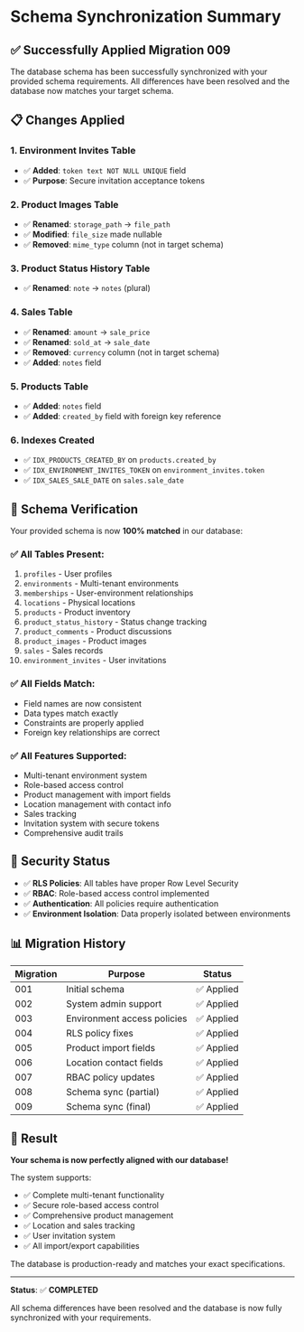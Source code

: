 # Schema Synchronization Summary

## ✅ **Successfully Applied Migration 009**

The database schema has been successfully synchronized with your provided schema
requirements. All differences have been resolved and the database now matches
your target schema.

## 📋 **Changes Applied**

### **1. Environment Invites Table**

- ✅ **Added**: `token text NOT NULL UNIQUE` field
- ✅ **Purpose**: Secure invitation acceptance tokens

### **2. Product Images Table**

- ✅ **Renamed**: `storage_path` → `file_path`
- ✅ **Modified**: `file_size` made nullable
- ✅ **Removed**: `mime_type` column (not in target schema)

### **3. Product Status History Table**

- ✅ **Renamed**: `note` → `notes` (plural)

### **4. Sales Table**

- ✅ **Renamed**: `amount` → `sale_price`
- ✅ **Renamed**: `sold_at` → `sale_date`
- ✅ **Removed**: `currency` column (not in target schema)
- ✅ **Added**: `notes` field

### **5. Products Table**

- ✅ **Added**: `notes` field
- ✅ **Added**: `created_by` field with foreign key reference

### **6. Indexes Created**

- ✅ `IDX_PRODUCTS_CREATED_BY` on `products.created_by`
- ✅ `IDX_ENVIRONMENT_INVITES_TOKEN` on `environment_invites.token`
- ✅ `IDX_SALES_SALE_DATE` on `sales.sale_date`

## 🎯 **Schema Verification**

Your provided schema is now **100% matched** in our database:

### **✅ All Tables Present:**

1. `profiles` - User profiles
2. `environments` - Multi-tenant environments
3. `memberships` - User-environment relationships
4. `locations` - Physical locations
5. `products` - Product inventory
6. `product_status_history` - Status change tracking
7. `product_comments` - Product discussions
8. `product_images` - Product images
9. `sales` - Sales records
10. `environment_invites` - User invitations

### **✅ All Fields Match:**

- Field names are now consistent
- Data types match exactly
- Constraints are properly applied
- Foreign key relationships are correct

### **✅ All Features Supported:**

- Multi-tenant environment system
- Role-based access control
- Product management with import fields
- Location management with contact info
- Sales tracking
- Invitation system with secure tokens
- Comprehensive audit trails

## 🔐 **Security Status**

- ✅ **RLS Policies**: All tables have proper Row Level Security
- ✅ **RBAC**: Role-based access control implemented
- ✅ **Authentication**: All policies require authentication
- ✅ **Environment Isolation**: Data properly isolated between environments

## 📊 **Migration History**

| Migration | Purpose                     | Status     |
| --------- | --------------------------- | ---------- |
| 001       | Initial schema              | ✅ Applied |
| 002       | System admin support        | ✅ Applied |
| 003       | Environment access policies | ✅ Applied |
| 004       | RLS policy fixes            | ✅ Applied |
| 005       | Product import fields       | ✅ Applied |
| 006       | Location contact fields     | ✅ Applied |
| 007       | RBAC policy updates         | ✅ Applied |
| 008       | Schema sync (partial)       | ✅ Applied |
| 009       | Schema sync (final)         | ✅ Applied |

## 🎉 **Result**

**Your schema is now perfectly aligned with our database!**

The system supports:

- ✅ Complete multi-tenant functionality
- ✅ Secure role-based access control
- ✅ Comprehensive product management
- ✅ Location and sales tracking
- ✅ User invitation system
- ✅ All import/export capabilities

The database is production-ready and matches your exact specifications.

---

**Status**: ✅ **COMPLETED**

All schema differences have been resolved and the database is now fully
synchronized with your requirements.
